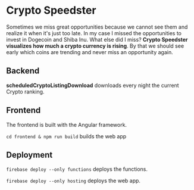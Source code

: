 # Crypto Speedster

Sometimes we miss great opportunities because we cannot see them and realize it when it's just too late. In my case I
missed the opportunities to invest in Dogecoin and Shiba Inu. What else did I miss? **Crypto Speedster visualizes how
much a crypto currency is rising**. By that we should see early which coins are trending and never miss an opportunity
again.

## Backend

**scheduledCryptoListingDownload** downloads every night the current Crypto ranking.

## Frontend

The frontend is built with the Angular framework.

`cd frontend & npm run build` builds the web app

## Deployment

`firebase deploy --only functions` deploys the functions.

`firebase deploy --only hosting` deploys the web app.
